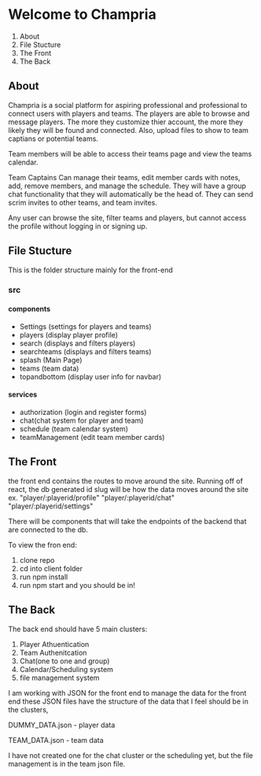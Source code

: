 # Welcome to Champria

1. About
2. File Stucture
3. The Front
4. The Back

## About

Champria is a social platform for aspiring professional and professional to connect users with players and teams.
The players are able to browse and message players. The more they customize thier account, the more they likely they will be found and connected. Also, upload files to show to team captians or potential teams.

Team members will be able to access their teams page and view the teams calendar.

Team Captains Can manage their teams, edit member cards with notes, add, remove members, and manage the schedule. They will have a group chat functionality that they will automatically be the head of. They can send scrim invites to other teams, and team invites.

Any user can browse the site, filter teams and players, but cannot access the profile without logging in or signing up.

## File Stucture

This is the folder structure mainly for the front-end

### src

#### components

- Settings (settings for players and teams)
- players (display player profile)
- search (displays and filters players)
- searchteams (displays and filters teams)
- splash (Main Page)
- teams (team data)
- topandbottom (display user info for navbar)

#### services

- authorization (login and register forms)
- chat(chat system for player and team)
- schedule (team calendar system)
- teamManagement (edit team member cards)

## The Front

the front end contains the routes to move around the site. Running off of react, the db generated id slug will be how the data moves around the site ex.
"player/:playerid/profile"
"player/:playerid/chat"
"player/:playerid/settings"

There will be components that will take the endpoints of the backend that are connected to the db.

To view the fron end:
1. clone repo
2. cd into client folder
3. run npm install
4. run npm start
and you should be in!

## The Back

The back end should have 5 main clusters:

1. Player Athuentication
2. Team Authenitcation
3. Chat(one to one and group)
4. Calendar/Scheduling system
5. file management system

I am working with JSON for the front end to manage the data for the front end
these JSON files have the structure of the data that I feel should be in the clusters,

DUMMY_DATA.json - player data

TEAM_DATA.json - team data

I have not created one for the chat cluster or the scheduling yet, but the file management is in the team json file.
